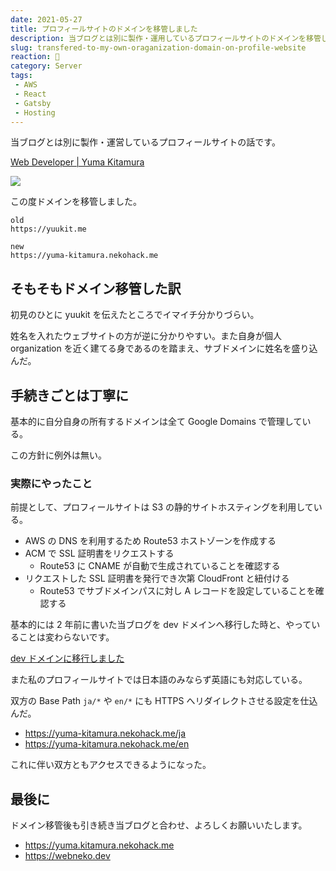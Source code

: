 ```yaml
---
date: 2021-05-27
title: プロフィールサイトのドメインを移管しました
description: 当ブログとは別に製作・運用しているプロフィールサイトのドメインを移管した話について書きました。
slug: transfered-to-my-own-oraganization-domain-on-profile-website
reaction: 🐷
category: Server
tags: 
 - AWS
 - React
 - Gatsby
 - Hosting
---
```


当ブログとは別に製作・運営しているプロフィールサイトの話です。

[Web Developer | Yuma Kitamura](https://yuma-kitamura.nekohack.me)

![](https://i.imgur.com/sN5nHoS.jpg)

この度ドメインを移管しました。

```
old
https://yuukit.me

new
https://yuma-kitamura.nekohack.me
```

## そもそもドメイン移管した訳

初見のひとに yuukit を伝えたところでイマイチ分かりづらい。

姓名を入れたウェブサイトの方が逆に分かりやすい。また自身が個人 organization を近く建てる身であるのを踏まえ、サブドメインに姓名を盛り込んだ。

## 手続きごとは丁寧に

基本的に自分自身の所有するドメインは全て Google Domains で管理している。

この方針に例外は無い。

### 実際にやったこと

前提として、プロフィールサイトは S3 の静的サイトホスティングを利用している。

- AWS の DNS を利用するため Route53 ホストゾーンを作成する
- ACM で SSL 証明書をリクエストする
    - Route53 に CNAME が自動で生成されていることを確認する
- リクエストした SSL 証明書を発行でき次第 CloudFront と紐付ける
    - Route53 でサブドメインパスに対し A レコードを設定していることを確認する

基本的には 2 年前に書いた当ブログを dev ドメインへ移行した時と、やっていることは変わらないです。

[dev ドメインに移行しました](../migrated-to-dev-domain-on-webneko-blog)

また私のプロフィールサイトでは日本語のみならず英語にも対応している。

双方の Base Path `ja/*` や `en/*` にも HTTPS へリダイレクトさせる設定を仕込んだ。

- https://yuma-kitamura.nekohack.me/ja
- https://yuma-kitamura.nekohack.me/en

これに伴い双方ともアクセスできるようになった。

## 最後に

ドメイン移管後も引き続き当ブログと合わせ、よろしくお願いいたします。

- https://yuma.kitamura.nekohack.me
- https://webneko.dev
